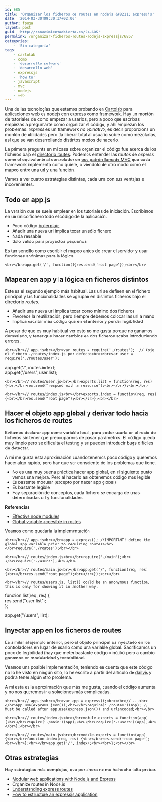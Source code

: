 ```yaml
---
id: 685
title: 'Organizar los ficheros de routes en nodejs &#8211; expressjs'
date: '2014-03-30T09:30:37+02:00'
author: fpuga
layout: post
guid: 'http://conocimientoabierto.es/?p=685'
permalink: /organizar-ficheros-routes-nodejs-expressjs/685/
categories:
    - 'Sin categoría'
tags:
    - cartolab
    - como
    - 'desarrollo sofware'
    - 'desarrollo web'
    - expressjs
    - 'how to'
    - javascript
    - mvc
    - nodejs
    - web
---
```


Una de las tecnologías que estamos probando en [Cartolab](http://cartolab.udc.es) para aplicaciones web es [nodejs](http://nodejs.org/) con [express](http://expressjs.com/) como framework. Hay un montón de tutoriales de como empezar a usarlos, pero a poco que escribas empiezas a preguntarte como organizar el código, y ahí empiezan los problemas. *express* es un framework *no opinativo*, es decir proporciona un montón de utilidades pero da liberar total al usuario sobre como mezclarlas, así que se van desarrollando distintos modos de hacerlo.

La primera pregunta en mi casa sobre organizar el código fue acerca de los ficheros bajo el [directorio routes](http://stackoverflow.com/questions/4602212/organize-routes-in-node-js). Podemos entender las *routes* de *express* como el equivalente al controlador en [ese patrón llamado MVC](http://blog.codinghorror.com/understanding-model-view-controller/) que cada framework implementa como quiere, o viéndolo de otro modo como el mapeo entre una url y una función.

Vamos a ver cuatro estrategias distintas, cada una con sus ventajas e incovenientes.

## Todo en app.js

La versión que se suele emplear en los tutoriales de iniciación. Escribimos en un único fichero todo el código de la aplicación.

- Poco código [boilerplate](http://en.wikipedia.org/wiki/Boilerplate_code)
- Añadir una nueva url implica tocar un sólo fichero
- Nada reusable
- Sólo válido para proyectos pequeños

Es tan sencillo como escribir el mapeo antes de crear el servidor y usar funciones anónimas para la lógica

`<br></br>app.get('/', function(){res.send('root page'});<br></br>`

## Mapear en app y la lógica en ficheros distintos

Este es el segundo ejemplo más habitual. Las url se definen en el fichero principal y las funcionalidades se agrupan en distintos ficheros bajo el directorio *routes*.

- Añadir una nueva url implica tocar como mínimo dos ficheros
- Favorece la reutilización, pero siempre debemos colocar las url a mano
- Implica escribir más código que en el anterior y perder legibilidad

A pesar de que es muy habitual ver esto no me gusta porque no ganamos demasiado, y tener que hacer cambios en dos ficheros acaba introduciendo errores.

`<br></br>// app.js<br></br>var routes = require('./routes');  // Coje el fichero ./routes/index.js por defecto<br></br>var user = require('./routes/user');`

app.get('/', routes.index);  
app.get('/users', user.list);

`<br></br>// routes/user.js<br></br>exports.list = function(req, res){<br></br>res.send("respond with a resource");<br></br>};<br></br>`

`<br></br>// routes/index.js<br></br>exports.index = function(req, res){<br></br>res.send("root page");<br></br>};<br></br>`

## Hacer el objeto app global y derivar todo hacia los ficheros de routes

Evitamos declarar app como variable local, para poder usarla en el resto de ficheros sin tener que preocuparnos de pasar parámetros. El código queda muy limpio pero se dificulta el testing y se pueden introducir bugs difíciles de detectar.

A mi me gusta esta aproximación cuando tenemos poco código y queremos hacer algo rápido, pero hay que ser consciente de los problemas que tiene.

- No es una muy buena práctica hacer app global, en el siguiente punto vemos una mejora. Pero al hacerlo así obtenemos código más legible
- Es bastante modular (excepto por hacer app global)
- Es bastante legible
- Hay separación de conceptos, cada fichero se encarga de unas determinadas url y funcionalidades

**Referencias**

- [Effective node modules](http://dailyjs.com/2012/01/26/effective-node-modules/)
- [Global variable accesible in routes](http://stackoverflow.com/questions/9765215/global-variable-in-app-js-accessible-in-routes)

Veamos como quedaría la implementación

`<br></br>// app.js<br></br>app = express(); //IMPORTANT! define the global app variable prior to requiring routes!<br></br>require('./routes');<br></br>`

`<br></br>// routes/index.js<br></br>require('./main');<br></br>require('./users');<br></br>`

`<br></br>// routes/main.js<br></br>app.get('/', function(req, res) {<br></br>res.send("root page");<br></br>});<br></br>`

`<br></br>// routes/users.js. list() could be an anonymous function, this is only for showing it in another way.`

function list(req, res) {  
res.send("user list");  
};

app.get("/users", list);

## Inyectar app en los ficheros de routes

Es similar al ejemplo anterior, pero el objeto principal es inyectado en los controladores en lugar de usarlo como una variable global. Sacrificamos un poco de legibilidad (hay que meter bastante código «inútil») pero a cambio ganamos en modularidad y testabilidad.

Veamos una posible implementación, teniendo en cuenta que este código no lo he visto en ningún sitio, lo he escrito a partir del artículo de [dailyjs](http://dailyjs.com/2012/01/26/effective-node-modules/) y podría tener algún otro problema.

A mi esta es la aproximación que más me gusta, cuando el código aumenta y no nos queremos ir a soluciones más complicadas.

`<br></br>// app.js<br></br>var app = express();<br></br>// ...<br></br>app.use(express.json());<br></br>require('./routes')(app); // Must be called after app.use(express.json()) and urlencoded;<br></br>`

`<br></br>// routes/index.js<br></br>module.exports = function(app) {<br></br>require('./main')(app);<br></br>require('./users')(app);<br></br>};<br></br>`

`<br></br>// routes/main.js<br></br>module.exports = function(app) {<br></br>function index(req, res) {<br></br>res.send("root page");<br></br>};<br></br>app.get('/', index);<br></br>};<br></br>`

## Otras estrategias

Hay estrategias más complejas, que por ahora no me ha hecho falta probar.

- [Modular web applications with Node.js and Express](https://vimeo.com/56166857)
- [Organize routes in Node.js](http://stackoverflow.com/questions/4602212/organize-routes-in-node-js)
- [Understanding express routes](http://www.packtpub.com/article/understanding-express-routes "Understanding express routes")
- [How to estructure an expressjs application](http://stackoverflow.com/questions/5778245/expressjs-how-to-structure-an-application)